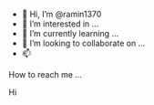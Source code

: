 - 👋 Hi, I’m @ramin1370
- 👀 I’m interested in ...
- 🌱 I’m currently learning ...
- 💞️ I’m looking to collaborate on ...
- 📫




 How to reach me ...

<!---
ramin1370/ramin1370 is a ✨ special ✨ repository because its `README.md` (this file) appears on your GitHub profile.
You can click the Preview link to take a look at your changes.
--->
Hi
